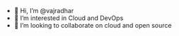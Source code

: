 - 👋 Hi, I’m @vajradhar
- 👀 I’m interested in Cloud and DevOps
- 💞️ I’m looking to collaborate on cloud and open source

<!---
vajradhar/vajradhar is a ✨ special ✨ repository because its `README.md` (this file) appears on your GitHub profile.
You can click the Preview link to take a look at your changes.
--->

